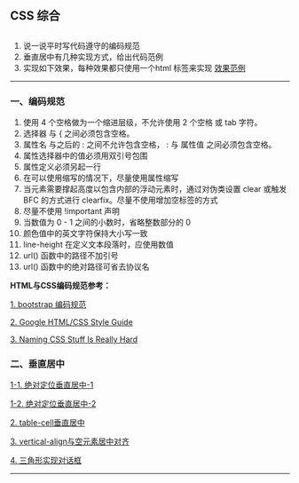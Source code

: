## CSS 综合

##

1.  说一说平时写代码遵守的编码规范
2.  垂直居中有几种实现方式，给出代码范例
3.  实现如下效果，每种效果都只使用一个html 标签来实现 [效果范例](http://book.jirengu.com/jirengu-inc/task/%E8%80%81%E4%BB%BB%E5%8A%A1%E4%BB%A3%E7%A0%81/10-2.html)

---

### 一、编码规范
1. 使用 4 个空格做为一个缩进层级，不允许使用 2 个空格 或 tab 字符。
2. 选择器 与 { 之间必须包含空格。
3. 属性名 与之后的 : 之间不允许包含空格， : 与 属性值 之间必须包含空格。
4. 属性选择器中的值必须用双引号包围
5. 属性定义必须另起一行
6. 在可以使用缩写的情况下，尽量使用属性缩写
7. 当元素需要撑起高度以包含内部的浮动元素时，通过对伪类设置 clear 或触发 BFC 的方式进行 clearfix。尽量不使用增加空标签的方式
8. 尽量不使用 !important 声明
9. 当数值为 0 - 1 之间的小数时，省略整数部分的 0
10. 颜色值中的英文字符保持大小写一致
11. line-height 在定义文本段落时，应使用数值
12. url() 函数中的路径不加引号
13. url() 函数中的绝对路径可省去协议名

**HTML与CSS编码规范参考：**

[1. bootstrap 编码规范](http://codeguide.bootcss.com/)

[2. Google HTML/CSS Style Guide](https://google.github.io/styleguide/htmlcssguide.xml)

[3. Naming CSS Stuff Is Really Hard](http://codeguide.bootcss.com/)

### 二、垂直居中

[1-1. 绝对定位垂直居中-1](http://practise.liyu0906.cn/RM13/code1-case1.html)

[1-2. 绝对定位垂直居中-2](http://practise.liyu0906.cn/RM13/code1-case2.html)

[2. table-cell垂直居中](http://practise.liyu0906.cn/RM13/code2.html)

[3. vertical-align与空元素居中对齐](http://practise.liyu0906.cn/RM13/code3.html)

[4. 三角形实现对话框](http://practise.liyu0906.cn/RM13/code4-triangle.html)

---

